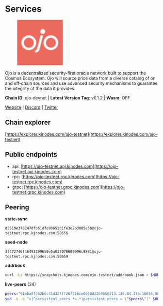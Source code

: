 # Services

<figure><img src="https://raw.githubusercontent.com/kj89/cosmos-images/main/logos/ojo.png" width="150" alt=""><figcaption></figcaption></figure>

Ojo is a decentralized security-first oracle network built  to support the Cosmos Ecosystem. Ojo will source price data  from a diverse catalog of on and off-chain sources and use  advanced security mechanisms to guarantee the integrity of the data it provides.

**Chain ID**: ojo-devnet | **Latest Version Tag**: v0.1.2 | **Wasm**: OFF

[Website](https://ojo.network) | [Discord](https://discord.gg/fd8Yrex8nC) | [Twitter](https://twitter.com/ojo_network)




## Chain explorer
[https://explorer.kjnodes.com/ojo-testnet](https://explorer.kjnodes.com/ojo-testnet)

## Public endpoints

* api: [https://ojo-testnet.api.kjnodes.com](https://ojo-testnet.api.kjnodes.com)
* rpc: [https://ojo-testnet.rpc.kjnodes.com](https://ojo-testnet.rpc.kjnodes.com)
* grpc: [https://ojo-testnet.grpc.kjnodes.com](https://ojo-testnet.grpc.kjnodes.com)

## Peering

**state-sync**

```text
d5519e378247dfb61dfe90652d1fe3e2b3005a5b@ojo-testnet.rpc.kjnodes.com:50656
```

**seed-node**

```text
3f472746f46493309650e5a033076689996c8881@ojo-testnet.rpc.kjnodes.com:50659
```

**addrbook**
```bash
curl -Ls https://snapshots.kjnodes.com/ojo-testnet/addrbook.json > $HOME/.ojo/config/addrbook.json
```

**live-peers** (34)
```bash
peers="91eba8f362b6c41d324ff26f316ce0b50d22b955@213.136.84.176:10656,98981d7eef057a01274473363addb7f0b17e06fa@84.21.171.25:26656,c2ed1269cd275202e4d69fdb64e194e59b20f573@185.245.182.152:40656,f4663c5df8ee2e2b6e1cc6a9d7ad09687a27e08c@68.183.32.158:26656,5acc5ccc09dc10f5bc12c4ba4468a03c3df9d1ea@65.108.8.28:61356,4609153f2b095b6c7f98b9cd3d079fe8fcd992db@95.216.14.58:61356,7bf4e4a18bf2006f79f50c79903f77d4e2a5a303@65.21.77.175:33307,7186f24ace7f4f2606f56f750c2684d387dc39ac@65.108.231.124:12656,d5519e378247dfb61dfe90652d1fe3e2b3005a5b@65.109.68.190:50656,5c2a752c9b1952dbed075c56c600c3a79b58c395@95.214.52.139:27226,50ad0e558d9da6fce98ae4527cd49ee3e8d19940@94.250.202.215:26656,7416a65de3cc548a537dbb8bdf93dbd83fe401d2@78.107.234.44:26656,8671c2dbbfd918374292e2c760704414d853f5b7@35.215.121.109:26656,783187fd50077da7a373ad020a37d47f2d87cd9b@164.90.220.252:32656,323d4309091003ea96ec3076b8bf4dc319c71345@109.205.182.137:26656,f474a520009496972515f843cdb835fc7d663779@65.109.23.114:21656,9ea0473b3684dbf1f2cf194f69f746566dab6760@78.46.99.50:22656,a9bcb95ee047c4a909c675dc36c556eafe1248e1@195.201.174.109:46656,fb10560d2e3aea7948a375dc87140c156a07acc4@195.201.83.242:17656,bab2e24e088af1efc88684a83024fa31baad34e5@185.137.122.106:26656,d2489830a5e91ec214edfc54756512e4f89f2609@65.109.92.79:12656,239caa37cb0f131b01be8151631b649dc700cd97@95.217.200.36:46656,3c8b9cf60b33bdd8b41db6d8af1009e91e14afc8@5.78.67.243:26656,0ac9841750afe017b882768b0e29e72b8296d6b0@104.194.8.68:46656,50e9bd8647571268df2313df6c46ba9960c9f40e@178.128.88.30:26656,0d4dc8d9e80df99fdf7fbb0e44fbe55e0f8dde28@65.108.205.47:14756,1b5c5927e6e3685b3e9fc278ca4c9d7002d4cc10@65.21.134.250:26656,62fa77951a7c8f323c0499fff716cd86932d8996@65.108.199.36:24214,d1c5c6bf4641d1800e931af6858275f08c20706d@23.88.5.169:18656,8f414276a2cb7a97d37a3e126c186972e1968039@65.108.4.233:56656,8990953ddef8ca936f1fc3bfc57486cacbc956b4@80.254.8.54:50656,b6b4a4c720c4b4a191f0c5583cc298b545c330df@65.109.28.219:21656,9aeb9250f279c9e288b7db702380e2970a36e248@5.188.118.105:46656,9aa8a73ea9364aa3cf7806d4dd25b6aed88d8152@190.2.136.144:11556"
sed -i -e "s|^persistent_peers *=.*|persistent_peers = \"$peers\"|" $HOME/.ojo/config/config.toml
```
